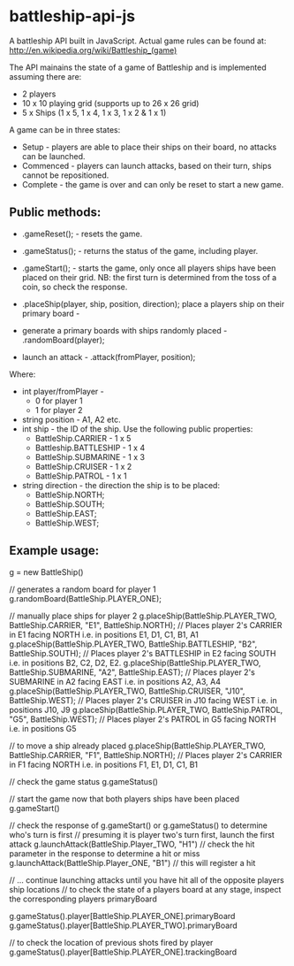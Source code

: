 # battleship-api-js
A battleship API built in JavaScript. Actual game rules can be found at: http://en.wikipedia.org/wiki/Battleship_(game)

The API mainains the state of a game of Battleship and is implemented assuming there are:

* 2 players
* 10 x 10 playing grid (supports up to 26 x 26 grid)
* 5 x Ships (1 x 5, 1 x 4, 1 x 3, 1 x 2 & 1 x 1)

A game can be in three states:

* Setup - players are able to place their ships on their board, no attacks can be launched.
* Commenced - players can launch attacks, based on their turn, ships cannot be repositioned.
* Complete - the game is over and can only be reset to start a new game. 

## Public methods:

- .gameReset();   - resets the game.
- .gameStatus();  - returns the status of the game, including player.
- .gameStart();   - starts the game, only once all players ships have been placed on their grid. NB: the first turn is determined from the toss of a coin, so check the response.

- .placeShip(player, ship, position, direction); place a players ship on their primary board - 
- generate a primary boards with ships randomly placed - .randomBoard(player);
- launch an attack - .attack(fromPlayer, position);

Where: 
- int player/fromPlayer - 
  - 0 for player 1
  - 1 for player 2
- string position - A1, A2 etc.
- int ship - the ID of the ship. Use the following public properties:
  - BattleShip.CARRIER	  - 1 x 5
  - Battleship.BATTLESHIP	- 1 x 4
  - BattleShip.SUBMARINE	- 1 x 3
  - BattleShip.CRUISER	  - 1 x 2
  - BattleShip.PATROL	    - 1 x 1
- string direction - the direction the ship is to be placed:
  - BattleShip.NORTH;
  - BattleShip.SOUTH;
  - BattleShip.EAST;
  - BattleShip.WEST;
  
## Example usage:

  g = new BattleShip()
  
  // generates a random board for player 1
  g.randomBoard(BattleShip.PLAYER_ONE); 
  
  // manually place ships for player 2
  g.placeShip(BattleShip.PLAYER_TWO, BattleShip.CARRIER, "E1", BattleShip.NORTH); // Places player 2's CARRIER in E1 facing NORTH i.e. in positions E1, D1, C1, B1, A1
  g.placeShip(BattleShip.PLAYER_TWO, BattleShip.BATTLESHIP, "B2", BattleShip.SOUTH); // Places player 2's BATTLESHIP in E2 facing SOUTH i.e. in positions B2, C2, D2, E2.
  g.placeShip(BattleShip.PLAYER_TWO, BattleShip.SUBMARINE, "A2", BattleShip.EAST); // Places player 2's SUBMARINE in A2 facing EAST i.e. in positions A2, A3, A4
  g.placeShip(BattleShip.PLAYER_TWO, BattleShip.CRUISER, "J10", BattleShip.WEST); // Places player 2's CRUISER in J10 facing WEST i.e. in positions J10, J9
  g.placeShip(BattleShip.PLAYER_TWO, BattleShip.PATROL, "G5", BattleShip.WEST); // Places player 2's PATROL in G5 facing NORTH i.e. in positions G5
  
  // to move a ship already placed
  g.placeShip(BattleShip.PLAYER_TWO, BattleShip.CARRIER, "F1", BattleShip.NORTH); // Places player 2's CARRIER in F1 facing NORTH i.e. in positions F1, E1, D1, C1, B1
  
  // check the game status
  g.gameStatus()
  
  // start the game now that both players ships have been placed 
  g.gameStart()
  
  // check the response of g.gameStart() or g.gameStatus() to determine who's turn is first
  // presuming it is player two's turn first, launch the first attack
  g.launchAttack(BattleShip.Player_TWO, "H1") // check the hit parameter in the response to determine a hit or miss
  g.launchAttack(BattleShip.Player_ONE, "B1") // this will register a hit
  
  // ... continue launching attacks until you have hit all of the opposite players ship locations
  // to check the state of a players board at any stage, inspect the corresponding players primaryBoard
    
  g.gameStatus().player[BattleShip.PLAYER_ONE].primaryBoard
  g.gameStatus().player[BattleShip.PLAYER_TWO].primaryBoard
  
  // to check the location of previous shots fired by player
  g.gameStatus().player[BattleShip.PLAYER_ONE].trackingBoard
